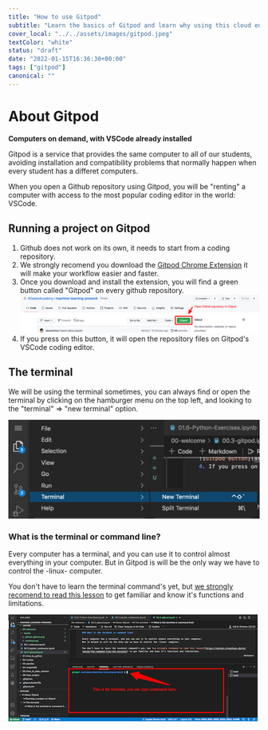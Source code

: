 ```yaml
---
title: "How to use Gitpod"
subtitle: "Learn the basics of Gitpod and learn why using this cloud editor is the most convinient way to code today"
cover_local: "../../assets/images/gitpod.jpeg"
textColor: "white"
status: "draft"
date: "2022-01-15T16:36:30+00:00"
tags: ["gitpod"]
canonical: ""
---
```


# About Gitpod

__Computers on demand, with VSCode already installed__

Gitpod is a service that provides the same computer to all of our students, avoiding installation and compatibility problems that normally happen when every student has a differet computers.

When you open a Github repository using Gitpod, you will be "renting" a computer with access to the most popular coding editor in the world: VSCode.

## Running a project on Gitpod

1. Github does not work on its own, it needs to start from a coding repository.
2. We strongly recomend you download the [Gitpod Chrome Extension](https://www.gitpod.io/docs/browser-extension/) it will make your workflow easier and faster.
3. Once you download and install the extension, you will find a green button called "Gitpod" on every github repository.
![Gitpod button](../../assets/images/github-gitpod.png)
4. If you press on this button, it will open the repository files on Gitpod's VSCode coding editor.


## The terminal

We will be using the terminal sometimes, you can always find or open the terminal by clicking on the hamburger menu on the top left, and looking to the "terminal" => "new terminal" option.

![Gitpod button](../../assets/images/terminal.png)

### What is the terminal or command line?

Every computer has a terminal, and you can use it to control almost everything in your computer.
But in Gitpod is will be the only way we have to control the -linux- computer.

You don't have to learn the terminal command's yet, but [we strongly recomend to read this lesson](https://content.breatheco.de/en/lesson/the-command-line-the-terminal) to get familiar and know it's functions and limitations.

![Gitpod button](../../assets/images/terminal-command.png)

